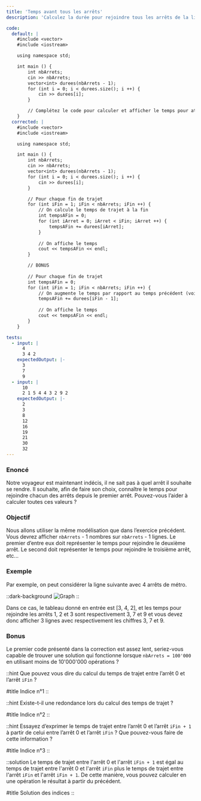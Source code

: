 ```yaml
---
title: 'Temps avant tous les arrêts'
description: 'Calculez la durée pour rejoindre tous les arrêts de la ligne de métro'

code:
  default: |
    #include <vector>
    #include <iostream>

    using namespace std;

    int main () {
        int nbArrets;
        cin >> nbArrets;
        vector<int> durees(nbArrets - 1);
        for (int i = 0; i < durees.size(); i ++) {
            cin >> durees[i];
        }

        // Complétez le code pour calculer et afficher le temps pour atteindre tous les arrêts
    }
  corrected: |
    #include <vector>
    #include <iostream>

    using namespace std;

    int main () {
        int nbArrets;
        cin >> nbArrets;
        vector<int> durees(nbArrets - 1);
        for (int i = 0; i < durees.size(); i ++) {
            cin >> durees[i];
        }

        // Pour chaque fin de trajet
        for (int iFin = 1; iFin < nbArrets; iFin ++) {
            // On calcule le temps de trajet à la fin
            int tempsAFin = 0;
            for (int iArret = 0; iArret < iFin; iArret ++) {
                tempsAFin += durees[iArret];
            }
            
            // On affiche le temps
            cout << tempsAFin << endl;
        }

        // BONUS
        
        // Pour chaque fin de trajet
        int tempsAFin = 0;
        for (int iFin = 1; iFin < nbArrets; iFin ++) {
            // On augmente le temps par rapport au temps précédent (voir les indices)
            tempsAFin += durees[iFin - 1];
            
            // On affiche le temps
            cout << tempsAFin << endl;
        }
    }

tests:
  - input: |
      4
      3 4 2
    expectedOutput: |-
      3
      7
      9
  - input: |
      10
      2 1 5 4 4 3 2 9 2
    expectedOutput: |-
      2
      3
      8
      12
      16
      19
      21
      30
      32
---
```


### Enoncé

Notre voyageur est maintenant indécis, il ne sait pas à quel arrêt il souhaite se rendre. Il souhaite, afin de faire son choix, connaître le temps pour rejoindre chacun des arrêts depuis le premier arrêt. Pouvez-vous l’aider à calculer toutes ces valeurs ?

### Objectif

Nous allons utiliser la même modélisation que dans l’exercice précédent. Vous devrez afficher `nbArrets` - 1 nombres sur `nbArrets` - 1 lignes. Le premier d’entre eux doit représenter le temps pour rejoindre le deuxième arrêt. Le second doit représenter le temps pour rejoindre le troisième arrêt, etc...

### Exemple

Par exemple, on peut considérer la ligne suivante avec 4 arrêts de métro.

::dark-background
![Graph](/polympiads/graph-metro-polympiads.png)
::

Dans ce cas, le tableau donné en entrée est [3, 4, 2], et les temps pour rejoindre les arrêts 1, 2 et 3 sont respectivement 3, 7 et 9 et vous devez donc afficher 3 lignes avec respectivement les chiffres 3, 7 et 9.

### Bonus

Le premier code présenté dans la correction est assez lent, seriez-vous capable de trouver une solution qui fonctionne lorsque `nbArrets = 100'000` en utilisant moins de 10'000'000 opérations ?

::hint
Que pouvez vous dire du calcul du temps de trajet entre l’arrêt 0 et l’arrêt `iFin` ?

#title
Indice n°1
::

::hint
Existe-t-il une redondance lors du calcul des temps de trajet ?

#title
Indice n°2
::

::hint
Essayez d’exprimer le temps de trajet entre l’arrêt 0 et l’arrêt `iFin + 1` à partir de celui entre l’arrêt 0 et l’arrêt `iFin` ? Que pouvez-vous faire de cette information ?

#title
Indice n°3
::

::solution
Le temps de trajet entre l'arrêt 0 et l'arrêt `iFin + 1` est égal au temps de trajet entre l'arrêt 0 et l'arrêt `iFin` plus le temps de trajet entre l'arrêt `iFin` et l'arrêt `iFin + 1`. De cette manière, vous pouvez calculer en une opération le résultat à partir du précédent.

#title
Solution des indices
::
